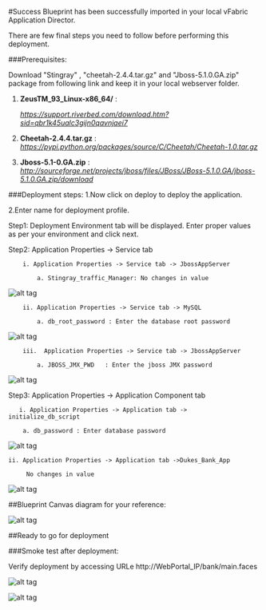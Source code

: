 #Success
Blueprint has been successfully imported in your local vFabric Application Director. 

There are  few final steps you need to follow before performing this deployment.

###Prerequisites:

Download "Stingray" , "cheetah-2.4.4.tar.gz" and "Jboss-5.1.0.GA.zip" package from following link and keep it in your local webserver folder. 


1. **ZeusTM_93_Linux-x86_64/** :

    *https://support.riverbed.com/download.htm?sid=qbr1k45ualc3gijn0qavnjaei7*


2. **Cheetah-2.4.4.tar.gz** : 
    *https://pypi.python.org/packages/source/C/Cheetah/Cheetah-1.0.tar.gz*


3. **Jboss-5.1-0.GA.zip** : 
    *http://sourceforge.net/projects/jboss/files/JBoss/JBoss-5.1.0.GA/jboss-5.1.0.GA.zip/download*


###Deployment steps:
1.Now click on deploy to deploy the application.

2.Enter name for deployment profile.

Step1: Deployment Environment tab will be displayed. Enter proper values as per your environment and click next.

Step2: Application Properties -> Service tab

		i. Application Properties -> Service tab -> JbossAppServer  
			
	        a. Stingray_traffic_Manager: No changes in value


![alt tag](https://raw.github.com/vmware-applicationdirector/solutions-import-beta/appd-Clustere-Apache-Hadoop-50-blueprint/AfterDeployment-Step1.jpg)


		ii. Application Properties -> Service tab -> MySQL
	
	        a. db_root_password : Enter the database root password


![alt tag](https://raw.github.com/vmware-applicationdirector/solutions-import-beta/appd-Clustere-Apache-Hadoop-50-blueprint/AfterDeployment-Step1.jpg)
	
		iii.  Application Properties -> Service tab -> JbossAppServer 

			a. JBOSS_JMX_PWD   : Enter the jboss JMX password


![alt tag](https://raw.github.com/vmware-applicationdirector/solutions-import-beta/appd-Clustere-Apache-Hadoop-50-blueprint/AfterDeployment-Step1.jpg)

      
      
Step3: Application Properties -> Application Component tab

       i. Application Properties -> Application tab -> initialize_db_script 

	    a. db_password : Enter database password 
    
    
![alt tag](https://raw.github.com/vmware-applicationdirector/solutions-import-beta/appd-Clustere-Apache-Hadoop-50-blueprint/AfterDeployment-Step1.jpg)

	ii. Application Properties -> Application tab ->Dukes_Bank_App
		
		 No changes in value

![alt tag](https://raw.github.com/vmware-applicationdirector/solutions-import-beta/appd-Clustere-Apache-Hadoop-50-blueprint/Hadoop-Canvas-Diagram.png)

	
##Blueprint Canvas diagram for your reference: 

![alt tag](https://raw.github.com/vmware-applicationdirector/solutions-import-beta/appd-Clustere-Apache-Hadoop-50-blueprint/Hadoop-Canvas-Diagram.png)

##Ready to go for deployment

###Smoke test after deployment:

Verify deployment by accessing URLe http://WebPortal_IP/bank/main.faces

![alt tag](https://raw.github.com/vmware-applicationdirector/solutions-import-beta/appd-Clustere-Apache-Hadoop-50-blueprint/Hadoop-Canvas-Diagram.png)

![alt tag](https://raw.github.com/vmware-applicationdirector/solutions-import-beta/appd-Clustere-Apache-Hadoop-50-blueprint/Hadoop-Canvas-Diagram.png)





 








